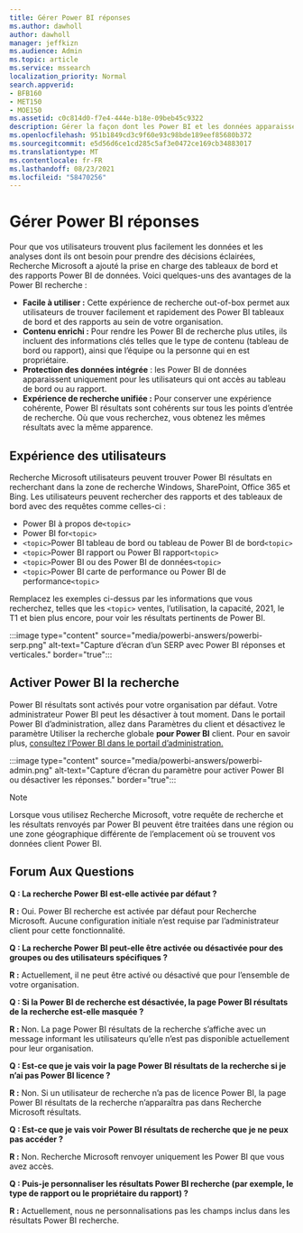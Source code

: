 ```yaml
---
title: Gérer Power BI réponses
ms.author: dawholl
author: dawholl
manager: jeffkizn
ms.audience: Admin
ms.topic: article
ms.service: mssearch
localization_priority: Normal
search.appverid:
- BFB160
- MET150
- MOE150
ms.assetid: c0c814d0-f7e4-444e-b18e-09beb45c9322
description: Gérer la façon dont les Power BI et les données apparaissent dans les résultats de recherche
ms.openlocfilehash: 951b1849cd3c9f60e93c98bde189eef85680b372
ms.sourcegitcommit: e5d56d6ce1cd285c5af3e0472ce169cb34883017
ms.translationtype: MT
ms.contentlocale: fr-FR
ms.lasthandoff: 08/23/2021
ms.locfileid: "58470256"
---
```

# <a name="manage-power-bi-answers"></a>Gérer Power BI réponses

Pour que vos utilisateurs trouvent plus facilement les données et les analyses dont ils ont besoin pour prendre des décisions éclairées, Recherche Microsoft a ajouté la prise en charge des tableaux de bord et des rapports Power BI de données. Voici quelques-uns des avantages de la Power BI recherche :

* **Facile à utiliser :** Cette expérience de recherche out-of-box permet aux utilisateurs de trouver facilement et rapidement des Power BI tableaux de bord et des rapports au sein de votre organisation.
* **Contenu enrichi :** Pour rendre les Power BI de recherche plus utiles, ils incluent des informations clés telles que le type de contenu (tableau de bord ou rapport), ainsi que l’équipe ou la personne qui en est propriétaire.
* **Protection des données intégrée** : les Power BI de données apparaissent uniquement pour les utilisateurs qui ont accès au tableau de bord ou au rapport.
* **Expérience de recherche unifiée :** Pour conserver une expérience cohérente, Power BI résultats sont cohérents sur tous les points d’entrée de recherche. Où que vous recherchez, vous obtenez les mêmes résultats avec la même apparence.

## <a name="what-users-experience"></a>Expérience des utilisateurs

Recherche Microsoft utilisateurs peuvent trouver Power BI résultats en recherchant dans la zone de recherche Windows, SharePoint, Office 365 et Bing. Les utilisateurs peuvent rechercher des rapports et des tableaux de bord avec des requêtes comme celles-ci :

* Power BI à propos de`<topic>`
* Power BI for`<topic>`
* `<topic>`Power BI tableau de bord ou tableau de Power BI de bord`<topic>`
* `<topic>`Power BI rapport ou Power BI rapport`<topic>`
* `<topic>`Power BI ou des Power BI de données`<topic>`
* `<topic>`Power BI carte de performance ou Power BI de performance`<topic>`

Remplacez les exemples ci-dessus par les informations que vous recherchez, telles que les `<topic>` ventes, l’utilisation, la capacité, 2021, le T1 et bien plus encore, pour voir les résultats pertinents de Power BI.

:::image type="content" source="media/powerbi-answers/powerbi-serp.png" alt-text="Capture d’écran d’un SERP avec Power BI réponses et verticales." border="true":::

## <a name="turn-power-bi-search-on-or-off"></a>Activer Power BI la recherche

Power BI résultats sont activés pour votre organisation par défaut. Votre administrateur Power BI peut les désactiver à tout moment. Dans le portail Power BI d’administration, allez dans Paramètres du client et désactivez le paramètre Utiliser la recherche globale **pour Power BI** client. Pour en savoir plus, [consultez l’Power BI dans le portail d’administration.](/power-bi/admin/service-admin-portal#use-global-search-for-power-bi-preview)

:::image type="content" source="media/powerbi-answers/powerbi-admin.png" alt-text="Capture d’écran du paramètre pour activer Power BI ou désactiver les réponses." border="true":::

> [!NOTE]
> Lorsque vous utilisez Recherche Microsoft, votre requête de recherche et les résultats renvoyés par Power BI peuvent être traitées dans une région ou une zone géographique différente de l’emplacement où se trouvent vos données client Power BI.

## <a name="frequently-asked-questions"></a>Forum Aux Questions

**Q : La recherche Power BI est-elle activée par défaut ?**

**R :** Oui. Power BI recherche est activée par défaut pour Recherche Microsoft. Aucune configuration initiale n’est requise par l’administrateur client pour cette fonctionnalité.

**Q : La recherche Power BI peut-elle être activée ou désactivée pour des groupes ou des utilisateurs spécifiques ?**

**R :** Actuellement, il ne peut être activé ou désactivé que pour l’ensemble de votre organisation.

**Q : Si la Power BI de recherche est désactivée, la page Power BI résultats de la recherche est-elle masquée ?**

**R :** Non. La page Power BI résultats de la recherche s’affiche avec un message informant les utilisateurs qu’elle n’est pas disponible actuellement pour leur organisation.

**Q : Est-ce que je vais voir la page Power BI résultats de la recherche si je n’ai pas Power BI licence ?**

**R :** Non. Si un utilisateur de recherche n’a pas de licence Power BI, la page Power BI résultats de la recherche n’apparaîtra pas dans Recherche Microsoft résultats.

**Q : Est-ce que je vais voir Power BI résultats de recherche que je ne peux pas accéder ?**

**R :** Non. Recherche Microsoft renvoyer uniquement les Power BI que vous avez accès.

**Q : Puis-je personnaliser les résultats Power BI recherche (par exemple, le type de rapport ou le propriétaire du rapport) ?**

**R :** Actuellement, nous ne personnalisations pas les champs inclus dans les résultats Power BI recherche.
